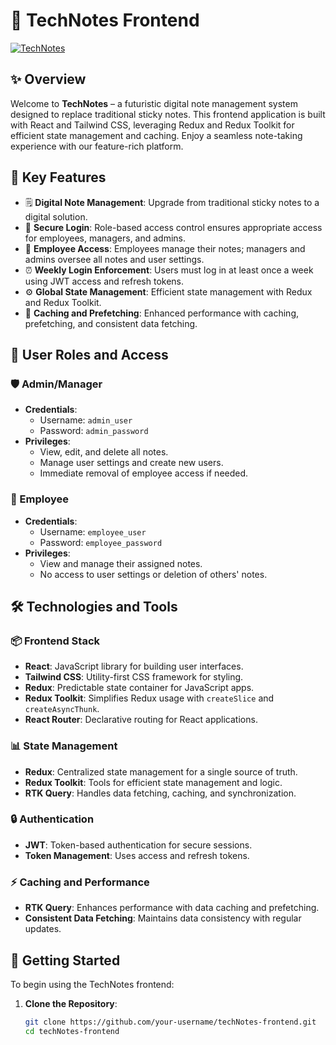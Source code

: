 # 🎨 TechNotes Frontend

[![TechNotes](![image](https://github.com/shivangdatta/techNotes-frontend/assets/115028852/ad9ba67b-1a54-4d8d-bdb3-d92427e03c58)
)](https://technotes-frontend-zwm4.onrender.com)

## ✨ Overview

Welcome to **TechNotes** – a futuristic digital note management system designed to replace traditional sticky notes. This frontend application is built with React and Tailwind CSS, leveraging Redux and Redux Toolkit for efficient state management and caching. Enjoy a seamless note-taking experience with our feature-rich platform.

## 🚀 Key Features

- 🗒️ **Digital Note Management**: Upgrade from traditional sticky notes to a digital solution.
- 🔐 **Secure Login**: Role-based access control ensures appropriate access for employees, managers, and admins.
- 👥 **Employee Access**: Employees manage their notes; managers and admins oversee all notes and user settings.
- ⏰ **Weekly Login Enforcement**: Users must log in at least once a week using JWT access and refresh tokens.
- ⚙️ **Global State Management**: Efficient state management with Redux and Redux Toolkit.
- 🚀 **Caching and Prefetching**: Enhanced performance with caching, prefetching, and consistent data fetching.

## 🔑 User Roles and Access

### 🛡️ Admin/Manager
- **Credentials**: 
  - Username: `admin_user`
  - Password: `admin_password`
- **Privileges**:
  - View, edit, and delete all notes.
  - Manage user settings and create new users.
  - Immediate removal of employee access if needed.

### 👤 Employee
- **Credentials**:
  - Username: `employee_user`
  - Password: `employee_password`
- **Privileges**:
  - View and manage their assigned notes.
  - No access to user settings or deletion of others' notes.

## 🛠️ Technologies and Tools

### 📦 Frontend Stack

- **React**: JavaScript library for building user interfaces.
- **Tailwind CSS**: Utility-first CSS framework for styling.
- **Redux**: Predictable state container for JavaScript apps.
- **Redux Toolkit**: Simplifies Redux usage with `createSlice` and `createAsyncThunk`.
- **React Router**: Declarative routing for React applications.

### 📊 State Management

- **Redux**: Centralized state management for a single source of truth.
- **Redux Toolkit**: Tools for efficient state management and logic.
- **RTK Query**: Handles data fetching, caching, and synchronization.

### 🔒 Authentication

- **JWT**: Token-based authentication for secure sessions.
- **Token Management**: Uses access and refresh tokens.

### ⚡ Caching and Performance

- **RTK Query**: Enhances performance with data caching and prefetching.
- **Consistent Data Fetching**: Maintains data consistency with regular updates.

## 🚀 Getting Started

To begin using the TechNotes frontend:

1. **Clone the Repository**:
   ```bash
   git clone https://github.com/your-username/techNotes-frontend.git
   cd techNotes-frontend

